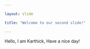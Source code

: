 ```yaml
---

layout: slide

title: "Welcome to our second slide!"

---
```


Hello, I am Karthick, Have a nice day!
